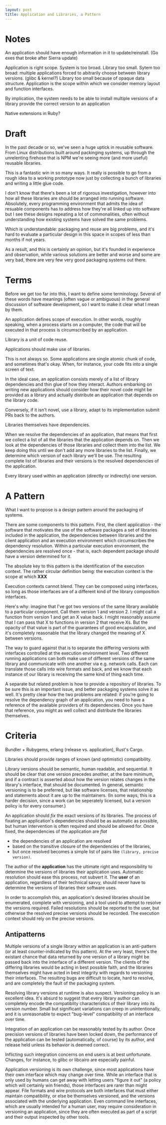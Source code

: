 ```yaml
---
layout: post
title: Application and Libraries, a Pattern
---
```


# Notes

An application should have enough information in it to update/reinstall.
(Go exes that broke after Sierra update)

Application is right scope.
System is too broad.
Library too small.
Sytem too broad: multiple applications forced to
abitrarily choose between library versions.
(glibc & kernel?)
Library too small because of
opaque data structure.
Application is the scope within which
we consider memory layout and
function interfaces.

By implication,
the system needs to be able to
install multiple versions of a library
provide the correct version to an application


Native extensions in Ruby?

# Draft

In the past decade or so,
we've seen a huge uptick in reusable software.
From Linux distributions built around packinging systems,
up through the unrelenting firehose that is NPM
we're seeing more (and more useful) reusable libraries.

This is a fantastic win in so many ways.
It really is possible to go from a rough idea
to a working prototype now
just by collecting a bunch of libraries
and writing a little glue code.

I don't know that there's been a lot of rigorous investigation,
however into how all these libraries are
should be arranged into running software.
Absolutely, every programming environment
that admits the idea of resuable components
has to address how they're
all linked up into software
but I see these designs repeating a lot of commonalities,
often without understanding how existing systems have solved the same problems.

Which is understandable:
packaging and reuse are big problems,
and it's hard to evaluate a particular design in this space
in scopes of less than months if not years.

As a result,
and this is certainly an opinion,
but it's founded in experience and observation,
while various solutions are better and worse
and some are very bad,
there are very few very good packaging systems out there.

# Terms

Before we get too far into this,
I want to define some terminology.
Several of these words have meanings
(often vague or ambiguous)
in the general discussion of software development,
so I want to make it clear what I mean by them.

An application defines scope of execution.
In other words,
roughly speaking,
when a process starts on a computer,
the code that will be executed
in that process is circumscribed by an application.

Library is a unit of code reuse.

Applications should make use of libraries.

This is not always so.
Some applications are single atomic chunk of code,
and sometimes that's okay.
When, for instance, your code fits into a single screen of text.

In the ideal case,
an application consists merely of
a list of library dependencies
and thin glue of how they interact.
Authors embarking on writing new applications
should consider how
their novel code
might be provided as a library
and actually distribute an application that depends on the library code.

Conversely, if it isn't novel,
use a library,
adapt to its implementation
submit PRs back to the authors.

Libraries themselves have dependencies.

When we resolve the dependencies of an application,
that means that
first we collect a list of all the libraries that the application depends on.
Then we look at the dependencies of those libraries
and collect them into the list.
We keep doing this until we don't add any more libraries to the list.
Finally, we determine which version of each library we'll be use.
The resulting complete list
of libraries and their versions
is the resolved dependencies of the application.

Every library used within an application
(directly or indirectly)
one version.

# A Pattern

What I want to propose is a design pattern around the packaging of systems.

There are some components to this pattern.
First,
the client application -
the software that motivates the use of the software packages
a set of libraries included in the application,
the dependencies between libraries and the client application
and
an execution environment which circumscribes the dependency resolution.
Within a particular execution environment, the dependencies are resolved once -
that is, each dependent package should have a version determined for it.

The absolute key to this pattern is the identification of the execution context.
The rather circular definition being:
the execution context is
the scope at which
**XXX**

Execution contexts cannot blend.
They can be composed using interfaces,
so long as those interfaces are
of a different kind of the library composition interfaces.

Here's why:
imagine that I've got two versions
of the same library available to a particular component.
Call them version 1 and version 2.
I might call a function from version 1 and get an X value back.
I might reasonably assume that
I can pass that X to functions in version 2 that receive Xs.
But the opacity of that value is
part of the guarantees of good encapsulation,
and it's completely reasonable that
the library changed the meaning of X between versions.

The way to guard against that
is to separate the differing versions
with interfaces controlled at the execution environment level.
Two different running applications can
both make use of different versions of the same library
and communicate with one another via e.g. network calls.
Each can translate those calls into wire formats and back,
and we know that each instance of our library
is receiving the same kind of thing each time.

A separate but related problem
is how to provide a repository of libraries.
To be sure this is an important issue,
and better packaging systems solve it as well.
It's pretty clear how the two problems are related:
if you're going to resolve the dependency graph of an application,
you need to have a reference of the available providers of its dependencies.
Once you have that reference, you might as well collect and distribute the
libraries themselves.

# Criteria

Bundler + Rubygems, erlang (release vs. application), Rust's Cargo.

Libraries should provide ranges of known (and optimistic) compatibility.

Library versions should be semantic,
human readable, and sequential.
It should be clear that one version precedes another,
at the bare minimum,
and if a contract is asserted
about how the version relates changes
in the library's interface, that should be documented.
In general, semantic versioning is to be preferred,
but like software licenses,
that relationship and statements about it are up to the maintainers.
(In some ways, this is a harder decision,
since a work can be seperately licensed,
but a version policy is for every consumer.)

An application should _fix_ the exact versions of its libraries.
The process of fixating an application's dependencies
should be as automatic as possible,
but human intervention is often required and should be allowed for.
Once fixed, the dependencies of the application are _flat_
- the dependencies of an application are resolved
- based on the transitive closure of the dependencies of the libraries,
- but once resolved becomes a simple list of pairs like `(library, precise version)`.

The author of the **application** has the ultimate right and responsibility
to determine the versions of libraries their application uses.
Automatic resolution should ease this process, not subvert it.
The **user** of an application,
regardless of their technical savvy,
should never have to determine the versions of libraries their software uses.

In order to accomplish this, an application's desired libraries should be
enumerated, complete with versioning, and a tool used to attempt to resolve the
versions required. Failed resolutions should be reported to the user, but
otherwise the resolved precise versions should be recorded. The execution
context should rely on the precise versions.

## Antipatterns

Multiple versions of a single library within an application is an anti-pattern
(or at least counter-indicated by this pattern).
At the very least,
there's the existant chance that data returned by one version of a library
might be passed back into the interface of a different version.
The clients of the differing libraries would be acting in best possible faith,
and the libraries themselves might have acted in best integrity
with regards to versioning their interfaces.
The resulting bugs are difficult to locate,
hard to resolve,
and are completely the fault of the packaging system.

Resolving library versions at runtime is also suspect.
Versioning policy is an excellent idea.
It's absurd to suggest that every library author
can completely encode the compatiblity characteristics
of their library into its version number.
Small but significant variations can creep in unintentionally,
and it is unreasonable to expect "bug-level" compatibility of an interface over time.

Integration of an application can be reasonably tested by its author.
Once precision versions of libraries have been locked down,
the performance of the application can be tested
(automatically, of course) by its author,
and release held unless its behavior is deemed correct.

Inflicting such integration concerns on end users is at best unfortunate.
Changes, for instance, to glibc or libcairo are especially painful.

Application versioning is its own challenge,
since most applications have their own interface
which may change over time.
While an interface that is only used by humans
can get away with letting users "figure it out"
(a policy which will certainly win friends),
those interfaces are rarer than might appear.
File formats and wire protocols are both interfaces
that must either maintain compatibility,
or else be themselves versioned,
and the versions associated with the underlying application.
Even command line interfaces,
which are usually intended for a human user,
may require consideration in versioning an application,
since they are often executed as part of a script
and their output inspected by other tools.
